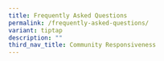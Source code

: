 ```yaml
---
title: Frequently Asked Questions
permalink: /frequently-asked-questions/
variant: tiptap
description: ""
third_nav_title: Community Responsiveness
---
```

<p></p>